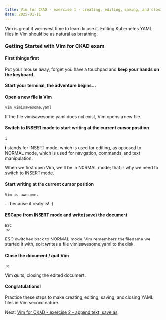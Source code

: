 ```yaml
---
title: Vim for CKAD - exercise 1 - creating, editing, saving, and closing documents in Vim
date: 2025-01-11
---
```

Vim is great if we invest time to learn to use it. Editing Kubernetes YAML files in Vim should be as natural as breathing.

### Getting Started with Vim for CKAD exam

#### First things first
Put your mouse away, forget you have a touchpad and **keep your hands on the keyboard**.

####  Start your terminal, the adventure begins... 

#### Open a new file in Vim
```
vim vimisawesome.yaml
```
If the file vimisawesome.yaml does not exist, Vim opens a new file.

#### Switch to INSERT mode to start writing at the current cursor position
```
i
```
**i** stands for INSERT mode, which is used for editing, as opposed to NORMAL mode, which is used for navigation, commands, and text manipulation.

When we first open Vim, we'll be in NORMAL mode; that is why we need to switch to INSERT mode.

#### Start writing at the current cursor position
```
Vim is awesome.
```
... because it really is! :)

#### ESCape from INSERT mode and ***w***rite (save) the document
```
ESC
:w
```
ESC switches back to NORMAL mode. Vim remembers the filename we started it with, so it ***w***rites a file vimisawesome.yaml to the disk.

#### Close the document / ***q***uit Vim
```
:q
```
Vim ***q***uits, closing the edited document.

#### Congratulations!
Practice these steps to make creating, editing, saving, and closing YAML files in Vim second nature.

Next: [Vim for CKAD - exercise 2 - append text, save as](https://miroberes.github.io/CKAD-Exam-Tips-vim-exercises/CKAD-Exam-Tips-vim-exercises-002-append-save-as.html)
